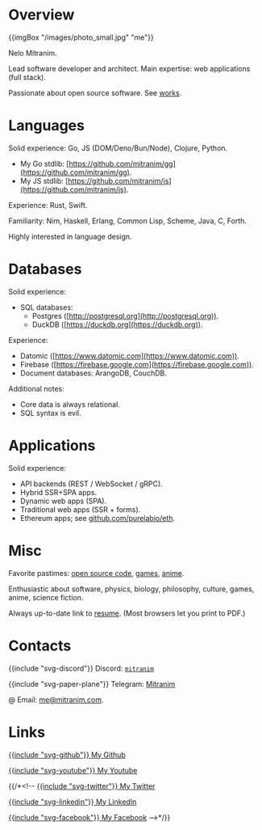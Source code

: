 # Overview

{{imgBox "/images/photo_small.jpg" "me"}}

Nelo Mitranim.

Lead software developer and architect. Main expertise: web applications (full stack).

Passionate about open source software. See [works](/works).

# Languages

Solid experience: Go, JS (DOM/Deno/Bun/Node), Clojure, Python.

* My Go stdlib: [https://github.com/mitranim/gg](https://github.com/mitranim/gg).
* My JS stdlib: [https://github.com/mitranim/js](https://github.com/mitranim/js).

Experience: Rust, Swift.

Familiarity: Nim, Haskell, Erlang, Common Lisp, Scheme, Java, C, Forth.

Highly interested in language design.

# Databases

Solid experience:

* SQL databases:
  * Postgres ([http://postgresql.org](http://postgresql.org)).
  * DuckDB ([https://duckdb.org](https://duckdb.org)).

Experience:

* Datomic ([https://www.datomic.com](https://www.datomic.com)).
* Firebase ([https://firebase.google.com](https://firebase.google.com)).
* Document databases: ArangoDB, CouchDB.

Additional notes:

* Core data is always relational.
* SQL syntax is evil.

# Applications

Solid experience:

* API backends (REST / WebSocket / gRPC).
* Hybrid SSR+SPA apps.
* Dynamic web apps (SPA).
* Traditional web apps (SSR + forms).
* Ethereum apps; see [github.com/purelabio/eth](https://github.com/purelabio/eth).

# Misc

Favorite pastimes: [open source code](/works), [games](/games), [anime](/posts/anime).

Enthusiastic about software, physics, biology, philosophy, culture, games, anime, science fiction.

Always up-to-date link to [resume](/resume). (Most browsers let you print to PDF.)

# Contacts

<span>{{include "svg-discord"}} Discord: [`mitranim`](https://discord.com/users/105725121334915072)</span>

<span>{{include "svg-paper-plane"}} Telegram: [Mitranim](https://telegram.me/Mitranim)</span>

<span>@ Email: [me@mitranim.com](mailto:me@mitranim.com)</span>.

# Links

[{{include "svg-github"}} My Github](https://github.com/mitranim)

[{{include "svg-youtube"}} My Youtube](https://www.youtube.com/channel/UCt6dH_XZxJCgaa6vwqrwFxA)

{{/*<!--
[{{include "svg-twitter"}} My Twitter](https://twitter.com/mitranim)

[{{include "svg-linkedin"}} My LinkedIn](https://linkedin.com/in/mitranim)

[{{include "svg-facebook"}} My Facebook](https://facebook.com/mitranim)
-->*/}}
